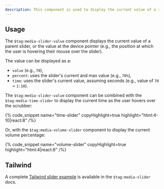 ```yaml
---
description: This component is used to display the current value of a slider in various formats such as a raw value, percentage, or time.
---
```


## Usage

The `$tag:media-slider-value` component displays the current value of a parent slider, or the
value at the device pointer (e.g., the position at which the user is hovering their mouse over
the slider).

The value can be displayed as a:

- `value` (e.g., `70`),
- `percent`: uses the slider's current and max value (e.g., `70%`),
- `time`: uses the slider's current value, assuming seconds (e.g., value of `70` = `1:10`).

The `$tag:media-slider-value` component can be combined with the `$tag:media-time-slider` to
display the current time as the user hovers over the scrubber:

{% code_snippet name="time-slider" copyHighlight=true highlight="html:4-10|react:8" /%}

Or, with the `$tag:media-volume-slider` component to display the current volume percentage:

{% code_snippet name="volume-slider" copyHighlight=true highlight="html:4|react:8" /%}

## Tailwind

A complete [Tailwind slider example](/docs/player/components/sliders/slider#example) is
available in the `$tag:media-slider` docs.
